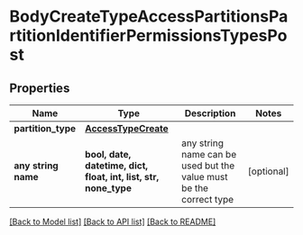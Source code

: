 # BodyCreateTypeAccessPartitionsPartitionIdentifierPermissionsTypesPost


## Properties
Name | Type | Description | Notes
------------ | ------------- | ------------- | -------------
**partition_type** | [**AccessTypeCreate**](AccessTypeCreate.md) |  | 
**any string name** | **bool, date, datetime, dict, float, int, list, str, none_type** | any string name can be used but the value must be the correct type | [optional]

[[Back to Model list]](../README.md#documentation-for-models) [[Back to API list]](../README.md#documentation-for-api-endpoints) [[Back to README]](../README.md)


